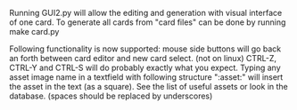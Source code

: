 Running GUI2.py will allow the editing and generation with visual interface of one card.
To generate all cards from "card files" can be done by running make card.py

Following functionality is now supported:
mouse side buttons will go back an forth between card editor and new card select. (not on linux)
CTRL-Z, CTRL-Y and CTRL-S will do probably exactly what you expect.
Typing any asset image name in a textfield with following structure ":asset:" will insert the asset in the text (as a square). See the list of useful assets or look in the database. (spaces should be replaced by underscores)
